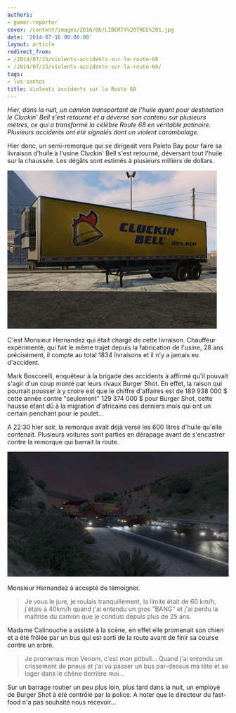 ```yaml
---
authors:
- gamer-reporter
cover: /content/images/2016/06/LIBERTY%20TREE%201.jpg
date: '2014-07-16 00:00:00'
layout: article
redirect_from:
- /2014/07/15/violents-accidents-sur-la-route-68
- /2014/07/15/violents-accidents-sur-la-route-68/
tags:
- los-santos
title: Violents accidents sur la Route 68
---
```



_Hier, dans la nuit, un camion transportant de l'huile ayant pour destination le Cluckin' Bell s'est retourné et a déversé son contenu sur plusieurs mètres, ce qui a transformé la célèbre Route 68 en véritable patinoire. Plusieurs accidents ont été signalés dont un violent carambolage._

Hier donc, un semi-remorque qui se dirigeait vers Paleto Bay pour faire sa livraison d'huile à l'usine Cluckin' Bell s'est retourné, déversant tout l'huile sur la chaussée. Les dégâts sont estimés à plusieurs milliers de dollars.

![](/content/images/2016/06/LIBERTY%20TREE%204.png)

C'est Monsieur Hernandez qui était chargé de cette livraison. Chauffeur expérimenté, qui fait le même trajet depuis la fabrication de l'usine, 28 ans précisément, il compte au total 1834 livraisons et il n'y a jamais eu d'accident.

Mark Boscorelli, enquêteur à la brigade des accidents à affirmé qu'il pouvait s'agir d'un coup monté par leurs rivaux Burger Shot. En effet, la raison qui pourrait pousser à y croire est que le chiffre d'affaires est de 189 938 000 $ cette année contre "seulement" 129 374 000 $ pour Burger Shot, cette hausse étant dû à la migration d'africains ces derniers mois qui ont un certain penchant pour le poulet...

A 22:30 hier soir, la remorque avait déjà versé les 600 litres d'huile qu'elle contenait. Plusieurs voitures sont parties en dérapage avant de s'encastrer contre la remorque qui barrait la route.

![](/content/images/2016/06/LIBERTY%20TREE%202.jpg)

Monsieur Hernandez à accepté de témoigner.

> Je vous le jure, je roulais tranquillement, la limite était de 60 km/h, j'étais à 40km/h quand j'ai entendu un gros "BANG" et j'ai perdu la maîtrise du camion que je conduis depuis plus de 25 ans.

Madame Calinouche a assisté à la scène, en effet elle promenait son chien et a été frôlée par un bus qui est sorti de la route avant de finir sa course contre un arbre.

> Je promenais mon Venom, c'est mon pitbull... Quand j'ai entendu un crissement de pneus et j'ai vu passer un bus par-dessus ma tête et se loger dans le chêne derrière moi...

Sur un barrage routier un peu plus loin, plus tard dans la nuit, un employé de Burger Shot à été contrôlé par la police. A noter que le directeur du fast-food n'a pas souhaité nous recevoir...
